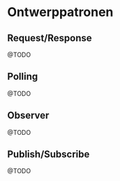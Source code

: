 # Ontwerppatronen

## Request/Response

@TODO

## Polling

@TODO

## Observer

@TODO

## Publish/Subscribe

@TODO

